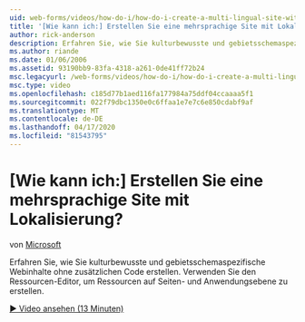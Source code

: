 ```yaml
---
uid: web-forms/videos/how-do-i/how-do-i-create-a-multi-lingual-site-with-localization
title: '[Wie kann ich:] Erstellen Sie eine mehrsprachige Site mit Lokalisierung? | Microsoft-Dokumentation'
author: rick-anderson
description: Erfahren Sie, wie Sie kulturbewusste und gebietsschemaspezifische Webinhalte ohne zusätzlichen Code erstellen. Verwenden Sie den Ressourcen-Editor, um Seiten- und Anwendungsebene zu erstellen...
ms.author: riande
ms.date: 01/06/2006
ms.assetid: 93190bb9-83fa-4318-a261-0de41ff72b24
msc.legacyurl: /web-forms/videos/how-do-i/how-do-i-create-a-multi-lingual-site-with-localization
msc.type: video
ms.openlocfilehash: c185d77b1aed116fa177984a75ddf04ccaaaa5f1
ms.sourcegitcommit: 022f79dbc1350e0c6ffaa1e7e7c6e850cdabf9af
ms.translationtype: MT
ms.contentlocale: de-DE
ms.lasthandoff: 04/17/2020
ms.locfileid: "81543795"
---
```

# <a name="how-do-i-create-a-multi-lingual-site-with-localization"></a>[Wie kann ich:] Erstellen Sie eine mehrsprachige Site mit Lokalisierung?

von [Microsoft](https://github.com/microsoft)

Erfahren Sie, wie Sie kulturbewusste und gebietsschemaspezifische Webinhalte ohne zusätzlichen Code erstellen. Verwenden Sie den Ressourcen-Editor, um Ressourcen auf Seiten- und Anwendungsebene zu erstellen.

[&#9654; Video ansehen (13 Minuten)](https://channel9.msdn.com/Blogs/ASP-NET-Site-Videos/how-do-i-create-a-multi-lingual-site-with-localization)
